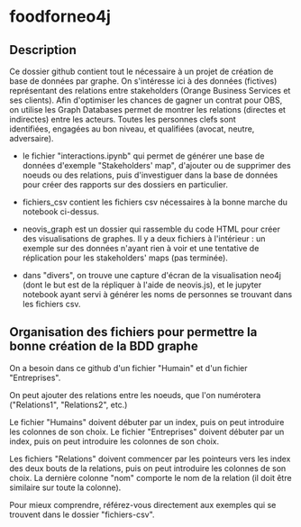 # foodforneo4j

## Description 

Ce dossier github contient tout le nécessaire à un projet de création de base de données par graphe. On s'intéresse ici à des données (fictives) représentant des relations entre stakeholders (Orange Business Services et ses clients). Afin d'optimiser les chances de gagner un contrat pour OBS, on utilise les Graph Databases permet de montrer les relations (directes et indirectes) entre les acteurs. Toutes les personnes clefs sont identifiées, engagées au bon niveau, et qualifiées (avocat, neutre, adversaire).

* le fichier "interactions.ipynb" qui permet de générer une base de données d'exemple "Stakeholders' map", d'ajouter ou de supprimer des noeuds ou des relations, puis d'investiguer dans la base de données pour créer des rapports sur des dossiers en particulier.

* fichiers_csv contient les fichiers csv nécessaires à la bonne marche du notebook ci-dessus.

* neovis_graph est un dossier qui rassemble du code HTML pour créer des visualisations de graphes. Il y a deux fichiers à l'intérieur : un exemple sur des données n'ayant rien à voir et une tentative de réplication pour les stakeholders' maps (pas terminée).

* dans "divers", on trouve une capture d'écran de la visualisation neo4j (dont le but est de la répliquer à l'aide de neovis.js), et le jupyter notebook ayant servi à générer les noms de personnes se trouvant dans les fichiers csv.


## Organisation des fichiers pour permettre la bonne création de la BDD graphe

On a besoin dans ce github d'un fichier "Humain" et d'un fichier "Entreprises".

On peut ajouter des relations entre les noeuds, que l'on numérotera ("Relations1", "Relations2", etc.)
    
Le fichier "Humains" doivent débuter par un index, puis on peut introduire les colonnes de son choix.
Le fichier "Entreprises" doivent débuter par un index, puis on peut introduire les colonnes de son choix.

Les fichiers "Relations" doivent commencer par les pointeurs vers les index des deux bouts de la relations, puis on peut introduire les colonnes de son choix. La dernière colonne "nom" comporte le nom de la relation (il doit être similaire sur toute la colonne).

Pour mieux comprendre, référez-vous directement aux exemples qui se trouvent dans le dossier "fichiers-csv".
